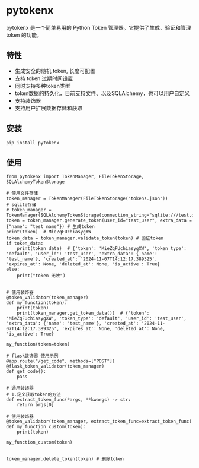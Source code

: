 # pytokenx

pytokenx 是一个简单易用的 Python Token 管理器。它提供了生成、验证和管理 token 的功能。

## 特性

- 生成安全的随机 token, 长度可配置
- 支持 token 过期时间设置
- 同时支持多种token类型
- token数据的持久化，目前支持文件、以及SQLAlchemy，也可以用户自定义
- 支持装饰器
- 支持用户扩展数据存储和获取

## 安装

```bash
pip install pytokenx
```
## 使用
    from pytokenx import TokenManager, FileTokenStorage, SQLAlchemyTokenStorage
    
    # 使用文件存储
    token_manager = TokenManager(FileTokenStorage("tokens.json"))
    # sqlite存储
    # token_manager = TokenManager(SQLAlchemyTokenStorage(connection_string="sqlite:///test.db"))
    token = token_manager.generate_token(user_id="test_user", extra_data = {"name": "test_name"}) # 生成token
    print(token)  # MieZqFUchiasygXW
    token_data = token_manager.validate_token(token) # 验证token
    if token_data:
        print(token_data)  # {'token': 'MieZqFUchiasygXW', 'token_type': 'default', 'user_id': 'test_user', 'extra_data': {'name': 'test_name'}, 'created_at': '2024-11-07T14:12:17.389325', 'expires_at': None, 'deleted_at': None, 'is_active': True}
    else:
        print("token 无效")


    # 使用装饰器
    @token_validator(token_manager)
    def my_function(token):
        print(token)
        print(token_manager.get_token_data())  # {'token': 'MieZqFUchiasygXW', 'token_type': 'default', 'user_id': 'test_user', 'extra_data': {'name': 'test_name'}, 'created_at': '2024-11-07T14:12:17.389325', 'expires_at': None, 'deleted_at': None, 'is_active': True}

    my_function(token=token)

    # flask装饰器 使用示例
    @app.route("/get_code", methods=["POST"])
    @flask_token_validator(token_manager)
    def get_code():
        pass 

    # 通用装饰器
    # 1.定义获取token的方法
    def extract_token_func(*args, **kwargs) -> str:
        return args[0]

    # 使用装饰器
    @token_validator(token_manager, extract_token_func=extract_token_func)
    def my_function_custom(token):
        print(token)
    
    my_function_custom(token)


    token_manager.delete_token(token) # 删除token

